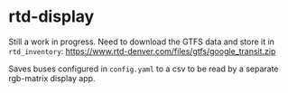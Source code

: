 # rtd-display

Still a work in progress. Need to download the GTFS data and store it in `rtd_inventory`: https://www.rtd-denver.com/files/gtfs/google_transit.zip

Saves buses configured in `config.yaml` to a csv to be read by a separate rgb-matrix display app.